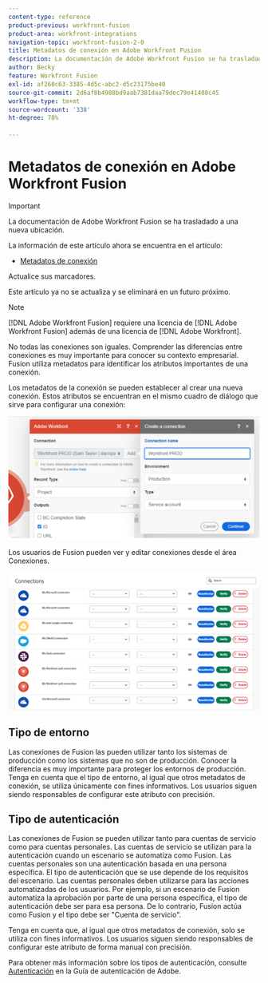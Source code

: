 ```yaml
---
content-type: reference
product-previous: workfront-fusion
product-area: workfront-integrations
navigation-topic: workfront-fusion-2-0
title: Metadatos de conexión en Adobe Workfront Fusion
description: La documentación de Adobe Workfront Fusion se ha trasladado a una nueva ubicación. Este artículo ha quedado obsoleto, pero contiene un vínculo al nuevo artículo que cubre esta funcionalidad.
author: Becky
feature: Workfront Fusion
exl-id: af260c63-3385-4d5c-abc2-d5c23175be40
source-git-commit: 2d6af8b4988bd9aab7381daa79dec79e41408c45
workflow-type: tm+mt
source-wordcount: '338'
ht-degree: 78%

---
```


# Metadatos de conexión en Adobe Workfront Fusion

>[!IMPORTANT]
>
>La documentación de Adobe Workfront Fusion se ha trasladado a una nueva ubicación.
>
>La información de este artículo ahora se encuentra en el artículo:
>
>* [Metadatos de conexión](https://experienceleague.adobe.com/docs/workfront-fusion/using/references/connections/connection-metadata.html)
>
>Actualice sus marcadores.
>
>Este artículo ya no se actualiza y se eliminará en un futuro próximo.

>[!NOTE]
>
>[!DNL Adobe Workfront Fusion] requiere una licencia de [!DNL Adobe Workfront Fusion] además de una licencia de [!DNL Adobe Workfront].

No todas las conexiones son iguales. Comprender las diferencias entre conexiones es muy importante para conocer su contexto empresarial. Fusion utiliza metadatos para identificar los atributos importantes de una conexión.

Los metadatos de la conexión se pueden establecer al crear una nueva conexión. Estos atributos se encuentran en el mismo cuadro de diálogo que sirve para configurar una conexión:

![Metadatos de conexión](assets/connection-metadata-setup.png)

Los usuarios de Fusion pueden ver y editar conexiones desde el área Conexiones.

![Metadatos de conexión en el área Conexiones](assets/connections-area-metadata.png)

## Tipo de entorno

Las conexiones de Fusion las pueden utilizar tanto los sistemas de producción como los sistemas que no son de producción. Conocer la diferencia es muy importante para proteger los entornos de producción. Tenga en cuenta que el tipo de entorno, al igual que otros metadatos de conexión, se utiliza únicamente con fines informativos. Los usuarios siguen siendo responsables de configurar este atributo con precisión.

## Tipo de autenticación

Las conexiones de Fusion se pueden utilizar tanto para cuentas de servicio como para cuentas personales. Las cuentas de servicio se utilizan para la autenticación cuando un escenario se automatiza como Fusion. Las cuentas personales son una autenticación basada en una persona específica. El tipo de autenticación que se use depende de los requisitos del escenario. Las cuentas personales deben utilizarse para las acciones automatizadas de los usuarios. Por ejemplo, si un escenario de Fusion automatiza la aprobación por parte de una persona específica, el tipo de autenticación debe ser para esa persona. De lo contrario, Fusion actúa como Fusion y el tipo debe ser &quot;Cuenta de servicio&quot;.

Tenga en cuenta que, al igual que otros metadatos de conexión, solo se utiliza con fines informativos. Los usuarios siguen siendo responsables de configurar este atributo de forma manual con precisión.

Para obtener más información sobre los tipos de autenticación, consulte [Autenticación](https://developer.adobe.com/developer-console/docs/guides/authentication/) en la Guía de autenticación de Adobe.
